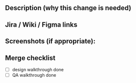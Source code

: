 ## Description (why this change is needed)


## Jira / Wiki / Figma links

## Screenshots (if appropriate):


## Merge checklist 
 - [ ] design walkthrough done
 - [ ] QA walkthrough done

